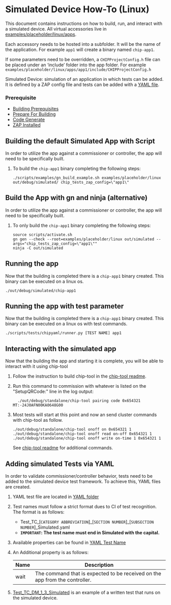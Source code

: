 # Simulated Device How-To (Linux)

This document contains instructions on how to build, run, and interact with a
simulated device. All virtual accessories live in
[examples/placeholder/linux/apps](https://github.com/project-chip/connectedhomeip/tree/master/examples/placeholder/linux/apps).

Each accessory needs to be hosted into a subfolder. It will be the name of the
application. For example `app1` will create a binary named `chip-app1`.

If some parameters need to be overridden, a `CHIPProjectConfig.h` file can be
placed under an ‘include’ folder into the app folder. For example
`examples/placeholder/linux/apps/app1/include/CHIPProjectConfig.h`

Simulated Device: simulation of an application in which tests can be added. It
is defined by a ZAP config file and tests can be added with a
[YAML file](../../src/app/tests/suites/certification/Test_TC_DM_1_3_Simulated.yaml).

### Prerequisite

-   [Building Prerequisites](./BUILDING.md#prerequisites)
-   [Prepare For Building](./BUILDING.md#prepare-for-building)
-   [Code Generate](../code_generation.md)
-   [ZAP Installed](../code_generation.md#installing-zap-and-environment-variables)

## Building the default Simulated App with Script

In order to utilize the app against a commissioner or controller, the app will
need to be specifically built.

1. To build the `chip-app1` binary completing the following steps:

    ```
    ./scripts/examples/gn_build_example.sh examples/placeholder/linux out/debug/simulated/ chip_tests_zap_config=\"app1\"
    ```

## Build the App with gn and ninja (alternative)

In order to utilize the app against a commissioner or controller, the app will
need to be specifically built.

1. To only build the `chip-app1` binary completing the following steps:

    ```
    source scripts/activate.sh
    gn gen --check --root=examples/placeholder/linux out/simulated --args="chip_tests_zap_config=\"app1\""
    ninja -C out/simulated
    ```

## Running the app

Now that the building is completed there is a `chip-app1` binary created. This
binary can be executed on a linux os.

```
./out/debug/simulated/chip-app1
```

## Running the app with test parameter

Now that the building is completed there is a `chip-app1` binary created. This
binary can be executed on a linux os with test commands.

```
./scripts/tests/chipyaml/runner.py [TEST NAME] app1
```

## Interacting with the simulated app

Now that the building the app and starting it is complete, you will be able to
interact with it using chip-tool

1. Follow the instruction to build chip-tool in the
   [chip-tool readme](../../examples/chip-tool/README.md).

2. Run this command to commission with whatever is listed on the "SetupQRCode:"
   line in the log output:

    ```
      ./out/debug/standalone/chip-tool pairing code 0x654321 MT:-24J0AFN00KA0648G00
    ```

3. Most tests will start at this point and now an send cluster commands with
   chip-tool as follow.

    ```
    ./out/debug/standalone/chip-tool onoff on 0x654321 1
    ./out/debug/standalone/chip-tool onoff read on-off 0x654321 1
    ./out/debug/standalone/chip-tool onoff write on-time 1 0x654321 1
    ```

    See [chip-tool readme](../../examples/chip-tool/README.md) for additional
    commands.

## Adding simulated Tests via YAML

In order to validate commissioner/controller behavior, tests need to be added to
the simulated device test framework. To achieve this, YAML files are created.

1. YAML test file are located in
   [YAML folder](../../src/app/tests/suites/certification/)

2. Test names must follow a strict format dues to CI of test recognition. The
   format is as follows:

    - Test_TC\_[`CATEGORY ABBREVIATION`]\_[`SECTION NUMBER`]\_[`SUBSECTION
      NUMBER`]\_Simulated.yaml
    - <strong>`IMPORTANT`: The test name must end in Simulated with the
      capital.</strong>

3. Available properties can be found in
   [YAML Test Name](../../src/app/tests/suites/README.md)

4. An Additional property is as follows:

    | Name | Description                                                                 |
    | ---- | --------------------------------------------------------------------------- |
    | wait | The command that is expected to be received on the app from the controller. |

5. [Test_TC_DM_1_3_Simulated](../../src/app/tests/suites/certification/Test_TC_DM_1_3_Simulated.yaml)
   is an example of a written test that runs on the simulated device.
